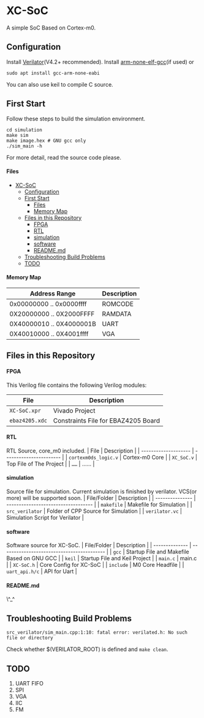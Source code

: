 # XC-SoC

A simple SoC Based on Cortex-m0.

## Configuration

Install [Verilator](https://veripool.org/guide/latest/)(V4.2+ recommended).
Install [arm-none-elf-gcc](https://developer.arm.com/tools-and-software/open-source-software/developer-tools/gnu-toolchain/gnu-rm/downloads)(if used) or

```
sudo apt install gcc-arm-none-eabi
```

You can also use keil to compile C source.

## First Start

Follow these steps to build the simulation environment.

```
cd simulation
make sim
make image.hex # GNU gcc only
./sim_main -h
```

For more detail, read the source code please.

#### Files

- [XC-SoC](#xc-soc)
  - [Configuration](#configuration)
  - [First Start](#first-start)
      - [Files](#files)
      - [Memory Map](#memory-map)
  - [Files in this Repository](#files-in-this-repository)
      - [FPGA](#fpga)
      - [RTL](#rtl)
      - [simulation](#simulation)
      - [software](#software)
      - [README.md](#readmemd)
  - [Troubleshooting Build Problems](#troubleshooting-build-problems)
  - [TODO](#todo)

#### Memory Map
| Address Range            | Description |
| ------------------------ | ----------- |
| 0x00000000 .. 0x0000ffff | ROMCODE     |
| 0X20000000 .. 0X2000FFFF | RAMDATA     |
| 0X40000010 .. 0X4000001B | UART        |
| 0X40010000 .. 0X4001ffff | VGA         |

## Files in this Repository

#### FPGA

This Verilog file contains the following Verilog modules:

| File           | Description                         |
| -------------- | ----------------------------------- |
| `XC-SoC.xpr`   | Vivado Project                      |
| `ebaz4205.xdc` | Constraints File for EBAZ4205 Board |

#### RTL

RTL Source, core_m0 included.
| File                 | Description             |
| -------------------- | ----------------------- |
| `cortexm0ds_logic.v` | Cortex-m0 Core          |
| `XC_SoC.v`     | Top File of The Project |
| `……`                 | ……                      |

#### simulation

Source file for simulation. Current simulation is finished by verilator. VCS(or more) will be supported soon.
| File/Folder     | Description                         |
| --------------- | ----------------------------------- |
| `makefile`      | Makefile for Simulation             |
| `src_verilator` | Folder of CPP Source for Simulation |
| `verilator.vc`  | Simulation Script for Verilator     |

#### software

Software source for XC-SoC.
| File/Folder    | Description                                |
| -------------- | ------------------------------------------ |
| `gcc`          | Startup File and Makefile Based on GNU GCC |
| `keil`         | Startup File and Keil Project              |
| `main.c`       | main.c                                     |
| `XC-SoC.h`     | Core Config for XC-SoC                     |
| `include`      | M0 Core Headfile                           |
| `uart_api.h/c` | API for Uart                               |

#### README.md

\\\^\_^

## Troubleshooting Build Problems

```
src_verilator/sim_main.cpp:1:10: fatal error: verilated.h: No such file or directory
```

Check whether $(VERILATOR_ROOT) is defined and `make clean`.

## TODO

1. UART FIFO
2. SPI
3. VGA
4. IIC
5. FM
